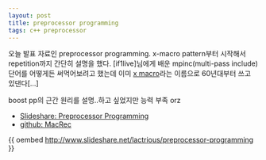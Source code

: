 ```yaml
---
layout: post
title: preprocessor programming
tags: c++ preprocessor
---
```


오늘 발표 자료인 preprocessor programming. x-macro pattern부터 시작해서 repetition까지 간단히 설명을 했다. [if1live]님에게 배운 mpinc(multi-pass include) 단어를 어떻게든 써먹어보려고 했는데 이미 [x macro](http://en.wikipedia.org/wiki/X_Macro)라는 이름으로 60년대부터 쓰고 있댄다[...]

boost pp의 근간 원리를 설명..하고 싶었지만 능력 부족 orz

* [Slideshare: Preprocessor Programming](http://www.slideshare.net/lactrious/preprocessor-programming)
* [github: MacRec](https://github.com/lacti/MacRec)

{{ oembed http://www.slideshare.net/lactrious/preprocessor-programming }}
